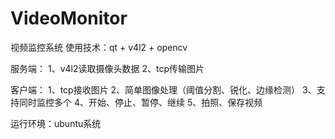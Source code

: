 # VideoMonitor
视频监控系统
使用技术：qt + v4l2 + opencv

服务端：
1、v4l2读取摄像头数据
2、tcp传输图片

客户端：
1、tcp接收图片
2、简单图像处理（阈值分割、锐化、边缘检测）
3、支持同时监控多个
4、开始、停止、暂停、继续
5、拍照、保存视频

运行环境：ubuntu系统

